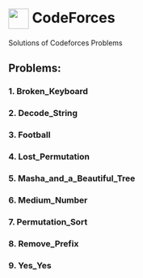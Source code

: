 # <a href="https://codeforces.com/profile/nishant7372" target="blank"><img align="center" src="https://raw.githubusercontent.com/rahuldkjain/github-profile-readme-generator/master/src/images/icons/Social/codeforces.svg" height="40" width="40" padding="10"/></a> CodeForces
Solutions of Codeforces Problems

## Problems:
### 1. Broken_Keyboard
### 2. Decode_String
### 3. Football
### 4. Lost_Permutation
### 5. Masha_and_a_Beautiful_Tree
### 6. Medium_Number
### 7. Permutation_Sort
### 8. Remove_Prefix
### 9. Yes_Yes
